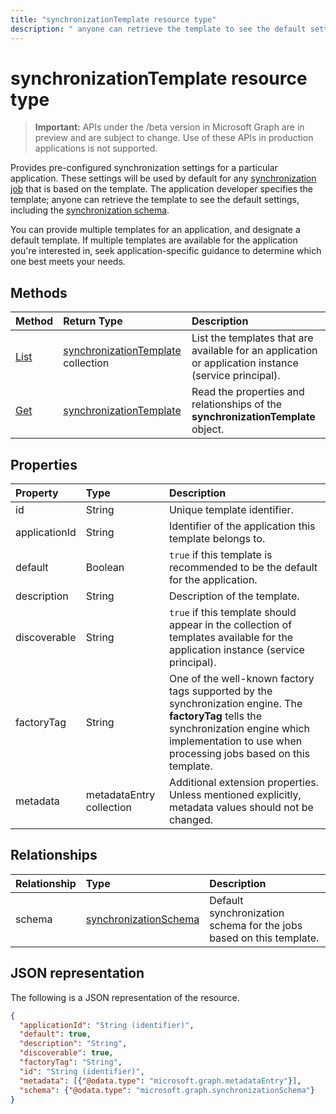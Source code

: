 ```yaml
---
title: "synchronizationTemplate resource type"
description: " anyone can retrieve the template to see the default settings, including the synchronization schema."
---
```


# synchronizationTemplate resource type

> **Important:** APIs under the /beta version in Microsoft Graph are in preview and are subject to change. Use of these APIs in production applications is not supported.

Provides pre-configured synchronization settings for a particular application. These settings will be used by default for any [synchronization job](synchronization-synchronizationjob.md) that is based on the template. The application developer specifies the template; anyone can retrieve the template to see the default settings, including the [synchronization schema](synchronization-synchronizationschema.md).

You can provide multiple templates for an application, and designate a default template. If multiple templates are available for the application you're interested in, seek application-specific guidance to determine which one best meets your needs.

## Methods

| Method        | Return Type               | Description                  |
|:--------------|:--------------------------|:-----------------------------|
|[List](../api/synchronization-synchronizationtemplate-list.md)    |[synchronizationTemplate](synchronization-synchronizationtemplate.md) collection  |List the templates that are available for an application or application instance (service principal).|
|[Get](../api/synchronization-synchronizationtemplate-get.md)      |[synchronizationTemplate](synchronization-synchronizationtemplate.md)   |Read the properties and relationships of the **synchronizationTemplate** object.|
<!-- 
|[Create](../api/synchronization-synchronizationtemplate-post.md) |[synchronizationTemplate](synchronization-synchronizationtemplate.md)   |Create a new template for an application.|
|[Update](../api/synchronization-synchronizationtemplate-put.md)   |[synchronizationTemplate](synchronization-synchronizationtemplate.md)   |Update the template.| 
-->

## Properties

| Property      | Type                      | Description                  |
|:--------------|:--------------------------|:-----------------------------|
|id             |String                     |Unique template identifier.|
|applicationId  |String                     |Identifier of the application this template belongs to.|
|default        |Boolean                    |`true` if this template is recommended to be the default for the application.|
|description    |String                     |Description of the template.|
|discoverable   |String                     |`true` if this template should appear in the collection of templates available for the application instance (service principal).|
|factoryTag     |String                     |One of the well-known factory tags supported by the synchronization engine. The **factoryTag** tells the synchronization engine which implementation to use when processing jobs based on this template.|
|metadata       |metadataEntry collection   |Additional extension properties. Unless mentioned explicitly, metadata values should not be changed.|

## Relationships
| Relationship      | Type	    |Description|
|:------------------|:----------|:----------|
|schema             |[synchronizationSchema](synchronization-synchronizationschema.md)     |Default synchronization schema for the jobs based on this template.|

## JSON representation

The following is a JSON representation of the resource.

<!-- {
  "blockType": "resource",
  "optionalProperties": [

  ],
  "@odata.type": "microsoft.graph.synchronizationTemplate"
}-->

```json
{
  "applicationId": "String (identifier)",
  "default": true,
  "description": "String",
  "discoverable": true,
  "factoryTag": "String",
  "id": "String (identifier)",
  "metadata": [{"@odata.type": "microsoft.graph.metadataEntry"}],
  "schema": {"@odata.type": "microsoft.graph.synchronizationSchema"}
}

```

<!-- uuid: 8fcb5dbc-d5aa-4681-8e31-b001d5168d79
2015-10-25 14:57:30 UTC -->
<!-- {
  "type": "#page.annotation",
  "description": "synchronizationTemplate resource",
  "keywords": "",
  "section": "documentation",
  "tocPath": ""
}-->